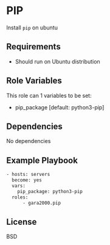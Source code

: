 PIP
=========

Install `pip` on ubuntu

Requirements
------------

- Should run on Ubuntu distribution

Role Variables
--------------

This role can 1 variables to be set:
- pip_package [default: python3-pip]

Dependencies
------------

No dependencies

Example Playbook
----------------
```bash
- hosts: servers
  become: yes
  vars:
    pip_package: python3-pip
  roles:
      - gara2000.pip
```

License
-------

BSD